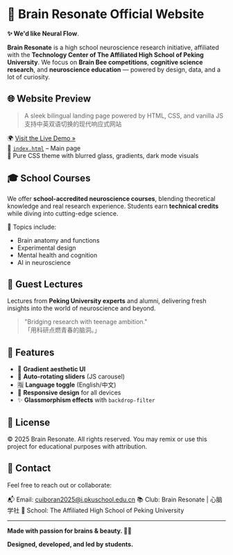 # 🧠 Brain Resonate Official Website

**✨ We'd like Neural Flow**.

**Brain Resonate** is a high school neuroscience research initiative, affiliated with the **Technology Center of The Affiliated High School of Peking University**. We focus on **Brain Bee competitions**, **cognitive science research**, and **neuroscience education** — powered by design, data, and a lot of curiosity.

## 🌐 Website Preview

> A sleek bilingual landing page powered by HTML, CSS, and vanilla JS  
> 支持中英双语切换的现代响应式网站

🌍 [Visit the Live Demo »](#)  
📁 [`index.html`](./index.html) – Main page  
🎨 Pure CSS theme with blurred glass, gradients, dark mode visuals

## 🎓 School Courses

We offer **school-accredited neuroscience courses**, blending theoretical knowledge and real research experience. Students earn **technical credits** while diving into cutting-edge science.

🧪 Topics include:
- Brain anatomy and functions  
- Experimental design  
- Mental health and cognition  
- AI in neuroscience  

## 📢 Guest Lectures

Lectures from **Peking University experts** and alumni, delivering fresh insights into the world of neuroscience and beyond.

> "Bridging research with teenage ambition."  
> 「用科研点燃青春的脑洞。」

## 🧩 Features

- 🌈 **Gradient aesthetic UI**  
- 🔁 **Auto-rotating sliders** (JS carousel)  
- 🈯️ **Language toggle** (English/中文)  
- 📱 **Responsive design** for all devices  
- ✨ **Glassmorphism effects** with `backdrop-filter`

## 📖 License

© 2025 Brain Resonate. All rights reserved.
You may remix or use this project for educational purposes with attribution.

## 💌 Contact

Feel free to reach out or collaborate:

📬 Email: cuiboran2025@i.pkuschool.edu.cn
📚 Club: Brain Resonate | 心脑学社
🏫 School: The Affiliated High School of Peking University

---

**Made with passion for brains & beauty. 🧠✨**

**Designed, developed, and led by students.**
